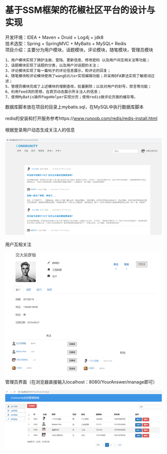 基于SSM框架的花椒社区平台的设计与实现
=
开发环境：IDEA + Maven + Druid + Log4j + jdk8<br>
技术选型：Spring + SpringMVC + MyBaits + MySQL+ Redis<br>
项目介绍：主要分为用户模块，话题模块，评论模块，随笔模块，管理员模块<br>

    1、用户模块实现了拥护注册、登陆、更新信息、修改密码 以及用户间互相关注等功能；
    2、话题模块实现了话题的分类，以及用户对话题的关注；
    3、评论模块实现了每一篇帖子的评论信息展示，和评论的回复；
    4、随笔模块和评论模块使用了wangEditor实现编辑功能；并采用DFA算法实现了敏感词过滤；
    5、管理员模块完成了上述模块的增删查改，批量删除；以及对用户的封号，禁言等功能；
    6、利用feed流的思想，在首页动态展示所关注人的信息；
    7、使用MyBatis插件PageHelper实现分页；使用redis做评论页面的缓存等。
数据库脚本放在项目的目录上mybatis.sql，在MySQL中执行数据库脚本<br><br>
redis的安装和打开服务参考https://www.runoob.com/redis/redis-install.html<br><br>
根据登录用户动态生成关注人的信息<br><br>
![Image text](https://github.com/Rong0912/SSM/blob/master/image/index.png)<br><br>
用户互相关注<br><br>
![Image text](https://github.com/Rong0912/SSM/blob/master/image/concern.png )<br>
管理员界面（在浏览器直接输入localhost：8080/YourAnswer/manage即可）<br><br>
![Image text](https://github.com/Rong0912/SSM/blob/master/image/administrator.png )<br>



